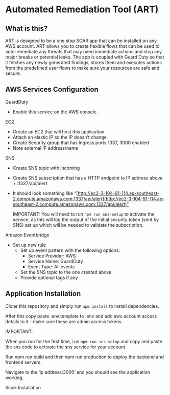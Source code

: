 # Automated Remediation Tool (ART) 


## What is this? 

ART is designed to be a one stop SOAR app that can be installed on any AWS account. ART allows you to create flexible flows that can be used to auto-remediate any threats that may need immediate actions and stop any major breaks or potential leaks. The app is coupled with Guard Duty so that it fetches any newly generated findings, stores them and executes actions from the predefined user flows to make sure your resources are safe and secure.


## AWS Services Configuration

GuardDuty
*   Enable this service on the AWS console.

EC2
*   Create an EC2 that will host this application
*   Attach an elastic IP so the IP doesn’t change
*   Create Security group that has ingress ports 1337, 3000 enabled
*   Note external IP address/name 

SNS 
*   Create SNS topic with incoming 
*   Create SNS subscription that has a HTTP endpoint to IP address above + :1337/api/alert
*   It should look something like “[http://ec2-3-104-91-114.ap-southeast-2.compute.amazonaws.com:1337/api/alert](http://ec2-3-104-91-114.ap-southeast-2.compute.amazonaws.com:1337/api/alert)”


  	IMPORTANT: You will need to run `npm run sns-setup` to activate the service, as this will log the output of the initial security token (sent by SNS) set up which will be needed to validate the subscription.	

Amazon Eventbridge
*   Set up new rule
    *   Set up event pattern with the following options:
        *   Service Provider: AWS
        *   Service Name: GuardDuty
        *   Event Type: All events
    *   Set the SNS topic to the one created above
    *   Provide optional tags if any


## Application Installation

Clone this repository and simply run `npm install` to install dependencies. 

After this copy paste .env.template to .env and add aws account access details to it - make sure these are admin access tokens.

IMPORTANT:

When you run for the first time, run `npm run sns-setup` and copy and paste the sns code to activate the sns service for your account.

Run npm run build and then npm run production to deploy the backend and frontend servers.

Navigate to the ‘ip address:3000’ and you should see the application working.

Slack Installation
